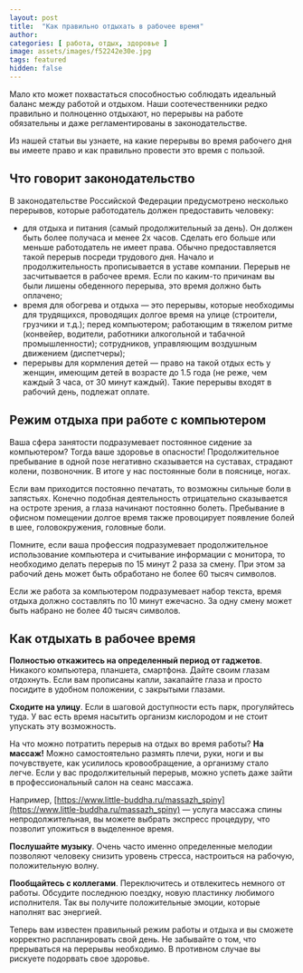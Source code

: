 ```yaml
---
layout: post
title:  "Как правильно отдыхать в рабочее время"
author: 
categories: [ работа, отдых, здоровье ]
image: assets/images/f52242e30e.jpg
tags: featured
hidden: false
---
```

Мало кто может похвастаться способностью соблюдать идеальный баланс между работой и отдыхом. Наши соотечественники редко правильно и полноценно отдыхают, но перерывы на работе обязательны и даже регламентированы в законодательстве.

Из нашей статьи вы узнаете, на какие перерывы во время рабочего дня вы имеете право и как правильно провести это время с пользой.

## Что говорит законодательство

В законодательстве Российской Федерации предусмотрено несколько перерывов, которые работодатель должен предоставить человеку:
* для отдыха и питания (самый продолжительный за день). Он должен быть более получаса и менее 2х часов. Сделать его больше или меньше работодатель не имеет права. Обычно предоставляется такой перерыв посреди трудового дня. Начало и продолжительность прописывается в уставе компании. Перерыв не засчитывается в рабочее время. Если по каким-то причинам вы были лишены обеденного перерыва, это время должно быть оплачено;
* время для обогрева и отдыха — это перерывы, которые необходимы для трудящихся, проводящих долгое время на улице (строители, грузчики и т.д.); перед компьютером; работающим в тяжелом ритме (конвейер, водители, работники алкогольной и табачной промышленности); сотрудников, управляющим воздушным движением (диспетчеры);
* перерывы для кормления детей — право на такой отдых есть у женщин, имеющим детей в возрасте до 1.5 года (не реже, чем каждый 3 часа, от 30 минут каждый). Такие перерывы входят в рабочий день, подлежат оплате.

## Режим отдыха при работе с компьютером

Ваша сфера занятости подразумевает постоянное сидение за компьютером? Тогда ваше здоровье в опасности! Продолжительное пребывание в одной позе негативно сказывается на суставах, страдают колени, позвоночник. В итоге у нас постоянные боли в пояснице, ногах.

Если вам приходится постоянно печатать, то возможны сильные боли в запястьях. Конечно подобная деятельность отрицательно сказывается на остроте зрения, а глаза начинают постоянно болеть. Пребывание в офисном помещении долгое время также провоцирует появление болей в шее, головокружения, головные боли.

Помните, если ваша профессия подразумевает продолжительное использование компьютера и считывание информации с монитора, то необходимо делать перерыв по 15 минут 2 раза за смену. При этом за рабочий день может быть обработано не более 60 тысяч символов.

Если же работа за компьютером подразумевает набор текста, время отдыха должно составлять по 10 минут ежечасно. За одну смену может быть набрано не более 40 тысяч символов.

## Как отдыхать в рабочее время

**Полностью откажитесь на определенный период от гаджетов**. Никакого компьютера, планшета, смартфона. Дайте своим глазам отдохнуть. Если вам прописаны капли, закапайте глаза и просто посидите в удобном положении, с закрытыми глазами.

**Сходите на улицу**. Если в шаговой доступности есть парк, прогуляйтесь туда. У вас есть время насытить организм кислородом и не стоит упускать эту возможность.

На что можно потратить перерыв на отдых во время работы? **На массаж!** Можно самостоятельно размять плечи, руки, ноги и вы почувствуете, как усилилось кровообращение, а организму стало легче. Если у вас продолжительный перерыв, можно успеть даже зайти в профессиональный салон на сеанс массажа.

Например, [https://www.little-buddha.ru/massazh_spiny](https://www.little-buddha.ru/massazh_spiny) — услуга массажа спины непродолжительная, вы можете выбрать экспресс процедуру, что позволит уложиться в выделенное время.

**Послушайте музыку**. Очень часто именно определенные мелодии позволяют человеку снизить уровень стресса, настроиться на рабочую, положительную волну.

**Пообщайтесь с коллегами**. Переключитесь и отвлекитесь немного от работы. Обсудите последнюю поездку, новую пластинку любимого исполнителя. Так вы получите положительные эмоции, которые наполнят вас энергией.

Теперь вам известен правильный режим работы и отдыха и вы сможете корректно распланировать свой день. Не забывайте о том, что прерываться на перерывы необходимо. В противном случае вы рискуете подорвать свое здоровье.
